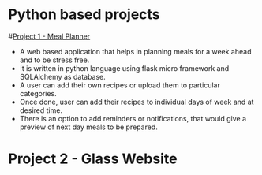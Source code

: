 # Python based projects


#[Project 1 - Meal Planner](https://github.com/mohsinaav/Meal-Planner/tree/master)
- A web based application that helps in planning meals for a week ahead and to be stress free.
- It is written in python language using flask micro framework and SQLAlchemy as database.
- A user can add their own recipes or upload them to particular categories. 
- Once done, user can add their recipes to individual days of week and at desired time.
- There is an option to add reminders or notifications, that would give a preview of next day meals to be  prepared.


# Project 2 - Glass Website

